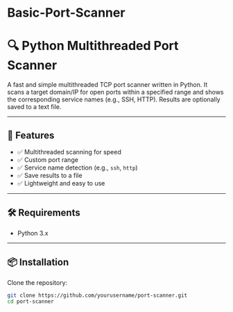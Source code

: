 # Basic-Port-Scanner

# 🔍 Python Multithreaded Port Scanner

A fast and simple multithreaded TCP port scanner written in Python. It scans a target domain/IP for open ports within a specified range and shows the corresponding service names (e.g., SSH, HTTP). Results are optionally saved to a text file.

---

## 🚀 Features

- ✅ Multithreaded scanning for speed
- ✅ Custom port range
- ✅ Service name detection (e.g., `ssh`, `http`)
- ✅ Save results to a file
- ✅ Lightweight and easy to use

---

## 🛠️ Requirements

- Python 3.x

---

## 📦 Installation

Clone the repository:

```bash
git clone https://github.com/yourusername/port-scanner.git
cd port-scanner
